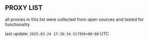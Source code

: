 ## PROXY LIST

all proxies in this list were collected from open sources and tested for functionality

last update: `2025-03-24 17:36:34.517956+00:00` UTC